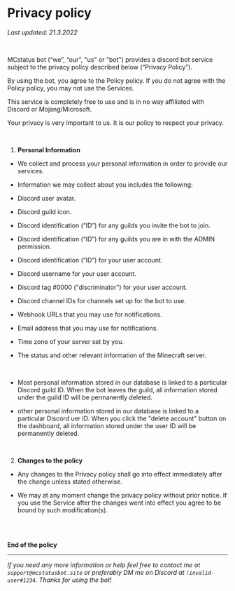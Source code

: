 # Privacy policy

_Last updated: 21.3.2022_

<br>

MCstatus bot (“we”, “our”, "us" or "bot") provides a discord bot service subject to the privacy policy described below (“Privacy Policy”).

By using the bot, you agree to the Policy policy. If you do not agree with the Policy policy, you may not use the Services.

This service is completely free to use and is in no way affiliated with Discord or Mojang/Microsoft.

Your privacy is very important to us. It is our policy to respect your privacy.

<br>

1.  **Personal Information**

- We collect and process your personal information in order to provide our services.

- Information we may collect about you includes the following:

- Discord user avatar.

- Discord guild icon.

- Discord identification (“ID”) for any guilds you invite the bot to join.

- Discord identification (“ID”) for any guilds you are in with the ADMIN permission.

- Discord identification (“ID”) for your user account.

- Discord username for your user account.

- Discord tag #0000 ("discriminator") for your user account.

- Discord channel IDs for channels set up for the bot to use.

- Webhook URLs that you may use for notifications.

- Email address that you may use for notifications.

- Time zone of your server set by you.

- The status and other relevant information of the Minecraft server.

<br>

- Most personal information stored in our database is linked to a particular Discord guild ID. When the bot leaves the guild, all information stored under the guild ID will be permanently deleted.

- other personal information stored in our database is linked to a particular Discord uer ID. When you click the "delete account" button on the dashboard, all information stored under the user ID will be permanently deleted.

<br>

2.  **Changes to the policy**

- Any changes to the Privacy policy shall go into effect immediately after the change unless stated otherwise.

- We may at any moment change the privacy policy without prior notice. If you use the Service after the changes went into effect you agree to be bound by such modification(s).

<br><br>

**End of the policy**

---

_If you need any more information or help feel free to contact me at `support@mcstatusbot.site` or preferably DM me on Discord at `!invalid-user#1234`. Thanks for using the bot!_
